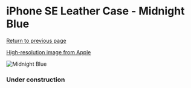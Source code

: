 # iPhone SE Leather Case - Midnight Blue

[Return to previous page](/iphone_5s)

[High-resolution image from Apple](https://store.storeimages.cdn-apple.com/8756/as-images.apple.com/is/MMHG2?wid=4500&hei=4500&fmt=png)

<div style="width: 384px"><img src="/everyphone/MMHG2.png" alt="Midnight Blue"></div>

### Under construction
